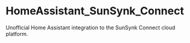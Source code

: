 # HomeAssistant_SunSynk_Connect
Unofficial Home Assistant integration to the SunSynk Connect cloud platform.
